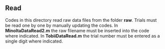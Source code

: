## Read

Codes in this directory read raw data files from the folder **raw**. Trials must be read one by one by manually updating the codes. In **MinoltaDataRead2.m** the raw filename must be inserted into the code where indicated. In **TobiiDataRead.m** the trial number must be entered as a single digit where indicated. 

